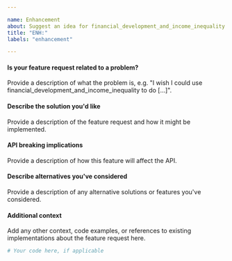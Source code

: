 ```yaml
---

name: Enhancement
about: Suggest an idea for financial_development_and_income_inequality
title: "ENH:"
labels: "enhancement"

---
```


#### Is your feature request related to a problem?

Provide a description of what the problem is, e.g. "I wish I could use
financial_development_and_income_inequality to do [...]".

#### Describe the solution you'd like

Provide a description of the feature request and how it might be implemented.

#### API breaking implications

Provide a description of how this feature will affect the API.

#### Describe alternatives you've considered

Provide a description of any alternative solutions or features you've considered.

#### Additional context

Add any other context, code examples, or references to existing implementations about
the feature request here.

```python
# Your code here, if applicable
```
